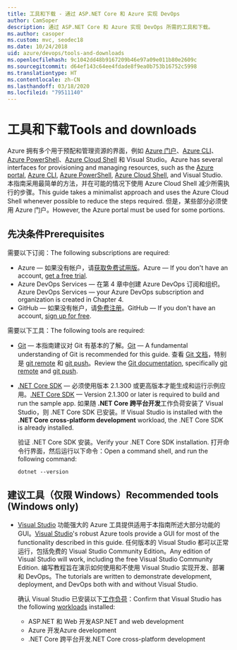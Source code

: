 ```yaml
---
title: 工具和下载 - 通过 ASP.NET Core 和 Azure 实现 DevOps
author: CamSoper
description: 通过 ASP.NET Core 和 Azure 实现 DevOps 所需的工具和下载。
ms.author: casoper
ms.custom: mvc, seodec18
ms.date: 10/24/2018
uid: azure/devops/tools-and-downloads
ms.openlocfilehash: 9c1042dd48b9167209b46e97a09e011b80e2609c
ms.sourcegitcommit: d64ef143c64ee4fdade8f9ea0b753b16752c5998
ms.translationtype: HT
ms.contentlocale: zh-CN
ms.lasthandoff: 03/18/2020
ms.locfileid: "79511140"
---
```

# <a name="tools-and-downloads"></a><span data-ttu-id="dd073-103">工具和下载</span><span class="sxs-lookup"><span data-stu-id="dd073-103">Tools and downloads</span></span>

<span data-ttu-id="dd073-104">Azure 拥有多个用于预配和管理资源的界面，例如 [Azure 门户](https://portal.azure.com)、[Azure CLI](/cli/azure/)、[Azure PowerShell](/powershell/azure/overview)、[Azure Cloud Shell](https://shell.azure.com/bash) 和 Visual Studio。</span><span class="sxs-lookup"><span data-stu-id="dd073-104">Azure has several interfaces for provisioning and managing resources, such as the [Azure portal](https://portal.azure.com), [Azure CLI](/cli/azure/), [Azure PowerShell](/powershell/azure/overview), [Azure Cloud Shell](https://shell.azure.com/bash), and Visual Studio.</span></span> <span data-ttu-id="dd073-105">本指南采用最简单的方法，并在可能的情况下使用 Azure Cloud Shell 减少所需执行的步骤。</span><span class="sxs-lookup"><span data-stu-id="dd073-105">This guide takes a minimalist approach and uses the Azure Cloud Shell whenever possible to reduce the steps required.</span></span> <span data-ttu-id="dd073-106">但是，某些部分必须使用 Azure 门户。</span><span class="sxs-lookup"><span data-stu-id="dd073-106">However, the Azure portal must be used for some portions.</span></span>

## <a name="prerequisites"></a><span data-ttu-id="dd073-107">先决条件</span><span class="sxs-lookup"><span data-stu-id="dd073-107">Prerequisites</span></span>

<span data-ttu-id="dd073-108">需要以下订阅：</span><span class="sxs-lookup"><span data-stu-id="dd073-108">The following subscriptions are required:</span></span>

* <span data-ttu-id="dd073-109">Azure &mdash; 如果没有帐户，请[获取免费试用版](https://azure.microsoft.com/free/)。</span><span class="sxs-lookup"><span data-stu-id="dd073-109">Azure &mdash; If you don't have an account, [get a free trial](https://azure.microsoft.com/free/).</span></span>
* <span data-ttu-id="dd073-110">Azure DevOps Services &mdash; 在第 4 章中创建 Azure DevOps 订阅和组织。</span><span class="sxs-lookup"><span data-stu-id="dd073-110">Azure DevOps Services &mdash; your Azure DevOps subscription and organization is created in Chapter 4.</span></span>
* <span data-ttu-id="dd073-111">GitHub &mdash; 如果没有帐户，请[免费注册](https://github.com/join)。</span><span class="sxs-lookup"><span data-stu-id="dd073-111">GitHub &mdash; If you don't have an account, [sign up for free](https://github.com/join).</span></span>

<span data-ttu-id="dd073-112">需要以下工具：</span><span class="sxs-lookup"><span data-stu-id="dd073-112">The following tools are required:</span></span>

* <span data-ttu-id="dd073-113">[Git](https://git-scm.com/downloads) &mdash; 本指南建议对 Git 有基本的了解。</span><span class="sxs-lookup"><span data-stu-id="dd073-113">[Git](https://git-scm.com/downloads) &mdash; A fundamental understanding of Git is recommended for this guide.</span></span> <span data-ttu-id="dd073-114">查看 [Git 文档](https://git-scm.com/doc)，特别是 [git remote](https://git-scm.com/docs/git-remote) 和 [git push](https://git-scm.com/docs/git-push)。</span><span class="sxs-lookup"><span data-stu-id="dd073-114">Review the [Git documentation](https://git-scm.com/doc), specifically [git remote](https://git-scm.com/docs/git-remote) and [git push](https://git-scm.com/docs/git-push).</span></span>
* <span data-ttu-id="dd073-115">[.NET Core SDK](https://dotnet.microsoft.com/download/) &mdash; 必须使用版本 2.1.300 或更高版本才能生成和运行示例应用。</span><span class="sxs-lookup"><span data-stu-id="dd073-115">[.NET Core SDK](https://dotnet.microsoft.com/download/) &mdash; Version 2.1.300 or later is required to build and run the sample app.</span></span> <span data-ttu-id="dd073-116">如果随 **.NET Core 跨平台开发**工作负荷安装了 Visual Studio，则 .NET Core SDK 已安装。</span><span class="sxs-lookup"><span data-stu-id="dd073-116">If Visual Studio is installed with the **.NET Core cross-platform development** workload, the .NET Core SDK is already installed.</span></span>

    <span data-ttu-id="dd073-117">验证 .NET Core SDK 安装。</span><span class="sxs-lookup"><span data-stu-id="dd073-117">Verify your .NET Core SDK installation.</span></span> <span data-ttu-id="dd073-118">打开命令行界面，然后运行以下命令：</span><span class="sxs-lookup"><span data-stu-id="dd073-118">Open a command shell, and run the following command:</span></span>

    ```dotnetcli
    dotnet --version
    ```

## <a name="recommended-tools-windows-only"></a><span data-ttu-id="dd073-119">建议工具（仅限 Windows）</span><span class="sxs-lookup"><span data-stu-id="dd073-119">Recommended tools (Windows only)</span></span>

* <span data-ttu-id="dd073-120">[Visual Studio](https://visualstudio.microsoft.com) 功能强大的 Azure 工具提供适用于本指南所述大部分功能的 GUI。</span><span class="sxs-lookup"><span data-stu-id="dd073-120">[Visual Studio](https://visualstudio.microsoft.com)'s robust Azure tools provide a GUI for most of the functionality described in this guide.</span></span> <span data-ttu-id="dd073-121">任何版本的 Visual Studio 都可以正常运行，包括免费的 Visual Studio Community Edition。</span><span class="sxs-lookup"><span data-stu-id="dd073-121">Any edition of Visual Studio will work, including the free Visual Studio Community Edition.</span></span> <span data-ttu-id="dd073-122">编写教程旨在演示如何使用和不使用 Visual Studio 实现开发、部署和 DevOps。</span><span class="sxs-lookup"><span data-stu-id="dd073-122">The tutorials are written to demonstrate development, deployment, and DevOps both with and without Visual Studio.</span></span>

  <span data-ttu-id="dd073-123">确认 Visual Studio 已安装以下[工作负荷](/visualstudio/install/modify-visual-studio)：</span><span class="sxs-lookup"><span data-stu-id="dd073-123">Confirm that Visual Studio has the following [workloads](/visualstudio/install/modify-visual-studio) installed:</span></span>

  * <span data-ttu-id="dd073-124">ASP.NET 和 Web 开发</span><span class="sxs-lookup"><span data-stu-id="dd073-124">ASP.NET and web development</span></span>
  * <span data-ttu-id="dd073-125">Azure 开发</span><span class="sxs-lookup"><span data-stu-id="dd073-125">Azure development</span></span>
  * <span data-ttu-id="dd073-126">.NET Core 跨平台开发</span><span class="sxs-lookup"><span data-stu-id="dd073-126">.NET Core cross-platform development</span></span>
